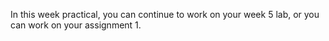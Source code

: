In this week practical, you can continue to work on your week 5 lab, or you can work on your assignment 1.